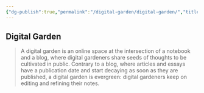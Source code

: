 ```yaml
---
{"dg-publish":true,"permalink":"/digital-garden/digital-garden/","title":"digital-garden","tags":["learning"],"noteIcon":""}
---
```



## Digital Garden

> A digital garden is an online space at the intersection of a notebook and a blog, where digital gardeners share seeds of thoughts to be cultivated in public. Contrary to a blog, where articles and essays have a publication date and start decaying as soon as they are published, a digital garden is evergreen: digital gardeners keep on editing and refining their notes.
